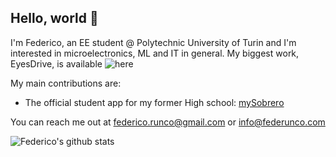 ## Hello, world 👋

I'm Federico, an EE student @ Polytechnic University of Turin and I'm interested in microelectronics, ML and IT in general.
My biggest work, EyesDrive, is available ![here](https://developers.eyesdrive.com)

My main contributions are:
- The official student app for my former High school: [mySobrero](https://github.com/is-sobrero/mySobrero)

You can reach me out at federico.runco@gmail.com or info@federunco.com


![Federico's github stats](https://github-readme-stats.vercel.app/api?username=federunco&show_icons=true)

<!--
**federunco/federunco** is a ✨ _special_ ✨ repository because its `README.md` (this file) appears on your GitHub profile.

Here are some ideas to get you started:

- 🔭 I’m currently working on ...
- 🌱 I’m currently learning ...
- 👯 I’m looking to collaborate on ...
- 🤔 I’m looking for help with ...
- 💬 Ask me about ...
- 📫 How to reach me: ...
- 😄 Pronouns: ...
- ⚡ Fun fact: ...
-->

